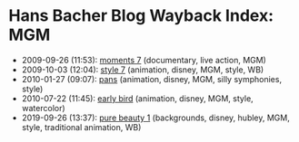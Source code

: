 # Hans Bacher Blog Wayback Index: MGM

* 2009-09-26 (11:53): [moments 7](https://web.archive.org/web/https://one1more2time3.wordpress.com/2009/09/26/the-lion/) (documentary, live action, MGM)
* 2009-10-03 (12:04): [style 7](https://web.archive.org/web/https://one1more2time3.wordpress.com/2009/10/03/style-7/) (animation, disney, MGM, style, WB)
* 2010-01-27 (09:07): [pans](https://web.archive.org/web/https://one1more2time3.wordpress.com/2010/01/27/pans/) (animation, disney, MGM, silly symphonies, style)
* 2010-07-22 (11:45): [early bird](https://web.archive.org/web/https://one1more2time3.wordpress.com/2010/07/22/early-bird/) (animation, disney, MGM, style, watercolor)
* 2019-09-26 (13:37): [pure beauty 1](https://web.archive.org/web/https://one1more2time3.wordpress.com/2019/09/26/pure-beauty-1/) (backgrounds, disney, hubley, MGM, style, traditional animation, WB)